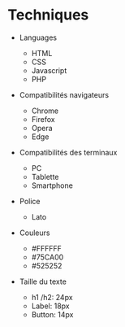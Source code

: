 # Techniques

* Languages
	* HTML
	* CSS
	* Javascript
	* PHP



* Compatibilités navigateurs
	* Chrome
	* Firefox
	* Opera
	* Edge

* Compatibilités des terminaux
	* PC
	* Tablette
	* Smartphone

* Police
	* Lato

* Couleurs
	* #FFFFFF
	* #75CA00
	* #525252

* Taille du texte

	* h1 /h2: 24px
	* Label: 18px
	* Button: 14px